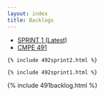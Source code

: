 ```yaml
---
layout: index
title: Backlogs
---
```


<ul class="nav nav-tabs" id="myTab" role="tablist">
  <li class="nav-item" role="presentation">
    <a class="nav-link active" id="home-tab" data-toggle="tab" href="#home" role="tab" aria-controls="home" aria-selected="true">SPRINT 1 (Latest) </a>
  </li>
  <li class="nav-item" role="presentation">
    <a class="nav-link" id="profile-tab" data-toggle="tab" href="#profile" role="tab" aria-controls="profile" aria-selected="false">CMPE 491</a>
  </li>
  
</ul>
<div class="tab-content" id="myTabContent"> 
<div class="tab-pane fade show active" id="home" role="tabpanel" aria-labelledby="home-tab">

    {% include 492sprint2.html %}

  </div>
  <div class="tab-pane fade show active" id="home" role="tabpanel" aria-labelledby="home-tab">

    {% include 492sprint1.html %}

  </div>
  <div class="tab-pane fade" id="profile" role="tabpanel" aria-labelledby="profile-tab">
  

  {% include 491backlog.html %}


<br>

  </div>
</div>